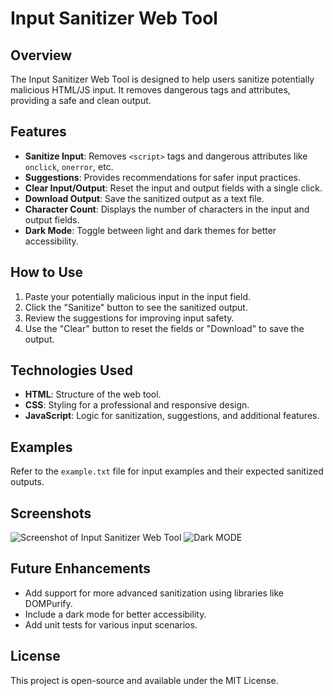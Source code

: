 # Input Sanitizer Web Tool

## Overview
The Input Sanitizer Web Tool is designed to help users sanitize potentially malicious HTML/JS input. It removes dangerous tags and attributes, providing a safe and clean output.

## Features
- **Sanitize Input**: Removes `<script>` tags and dangerous attributes like `onclick`, `onerror`, etc.
- **Suggestions**: Provides recommendations for safer input practices.
- **Clear Input/Output**: Reset the input and output fields with a single click.
- **Download Output**: Save the sanitized output as a text file.
- **Character Count**: Displays the number of characters in the input and output fields.
- **Dark Mode**: Toggle between light and dark themes for better accessibility.

## How to Use
1. Paste your potentially malicious input in the input field.
2. Click the "Sanitize" button to see the sanitized output.
3. Review the suggestions for improving input safety.
4. Use the "Clear" button to reset the fields or "Download" to save the output.

## Technologies Used
- **HTML**: Structure of the web tool.
- **CSS**: Styling for a professional and responsive design.
- **JavaScript**: Logic for sanitization, suggestions, and additional features.

## Examples
Refer to the `example.txt` file for input examples and their expected sanitized outputs.

## Screenshots
![Screenshot of Input Sanitizer Web Tool](https://imgur.com/a/3bGwbfI.png)
![Dark MODE](https://imgur.com/X31yEEC.png)


## Future Enhancements
- Add support for more advanced sanitization using libraries like DOMPurify.
- Include a dark mode for better accessibility.
- Add unit tests for various input scenarios.

## License
This project is open-source and available under the MIT License.
